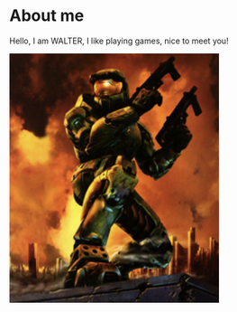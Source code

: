 # About me
Hello, I am WALTER, I like playing games, nice to meet you!


![一张图片](1739176319720.jpg)  

